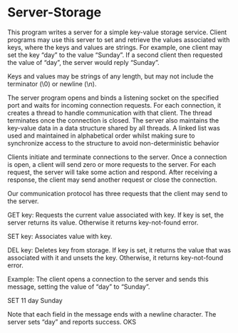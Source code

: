 # Server-Storage

This program writes a server for a simple key-value storage service. Client programs may use this server to
set and retrieve the values associated with keys, where the keys and values are strings. For example,
one client may set the key “day” to the value “Sunday”. If a second client then requested the value
of “day”, the server would reply “Sunday”.

Keys and values may be strings of any length, but may not include the terminator (\0) or newline
(\n).

The server program opens and binds a listening socket on the specified port and waits for
incoming connection requests. For each connection, it creates a thread to handle communication
with that client. The thread terminates once the connection is closed.
The server also maintains the key-value data in a data structure shared by all threads. A linked list was used and maintained in alphabetical order whilst making sure to synchronize access to the structure to avoid non-deterministic behavior

Clients initiate and terminate connections to the server. Once a connection is open, a client will
send zero or more requests to the server. For each request, the server will take some action and
respond. After receiving a response, the client may send another request or close the connection.

Our communication protocol has three requests that the client may send to the server.

GET key: Requests the current value associated with key. If key is set, the server returns its value.
Otherwise it returns key-not-found error.

SET key: Associates value with key. 

DEL key: Deletes key from storage. If key is set, it returns the value that was associated with it
and unsets the key. Otherwise, it returns key-not-found error.

Example:
The client opens a connection to the server and sends this message, setting the value of “day” to
“Sunday”.

SET
11
day
Sunday

Note that each field in the message ends with a newline character.
The server sets “day” and reports success.
OKS

